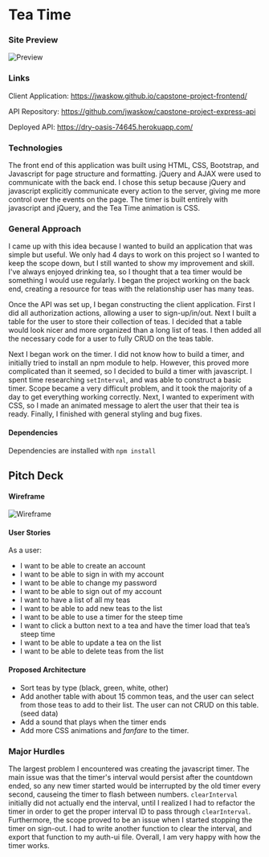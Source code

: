 # Tea Time

### Site Preview

![Preview](http://i.imgur.com/Pa9iHWk.png)

### Links

Client Application: https://jwaskow.github.io/capstone-project-frontend/

API Repository: https://github.com/jwaskow/capstone-project-express-api

Deployed API: https://dry-oasis-74645.herokuapp.com/

### Technologies

The front end of this application was built using HTML, CSS, Bootstrap, and Javascript for page structure and formatting.  jQuery and AJAX were used to communicate with the back end.  I chose this setup because jQuery and javascript explicitly communicate every action to the server, giving me more control over the events on the page.  The timer is built entirely with javascript and jQuery, and the Tea Time animation is CSS.

### General Approach

I came up with this idea because I wanted to build an application that was simple but useful.  We only had 4 days to work on this project so I wanted to keep the scope down, but I still wanted to show my improvement and skill.  I've always enjoyed drinking tea, so I thought that a tea timer would be something I would use regularly.  I began the project working on the back end, creating a resource for teas with the relationship user has many teas.

Once the API was set up, I began constructing the client application.  First I did all authorization actions, allowing a user to sign-up/in/out.  Next I built a table for the user to store their collection of teas.  I decided that a table would look nicer and more organized than a long list of teas.  I then added all the necessary code for a user to fully CRUD on the teas table.

Next I began work on the timer.  I did not know how to build a timer, and initially tried to install an npm module to help.  However, this proved more complicated than it seemed, so I decided to build a timer with javascript.  I spent time researching `setInterval`, and was able to construct a basic timer.  Scope became a very difficult problem, and it took the majority of a day to get everything working correctly.  Next, I wanted to experiment with CSS, so I made an animated message to alert the user that their tea is ready.  Finally, I finished with general styling and bug fixes.

#### Dependencies

Dependencies are installed with `npm install`

## Pitch Deck

#### Wireframe

![Wireframe](http://i.imgur.com/Knho4Fg.jpg)

#### User Stories

As a user:

- I want to be able to create an account
- I want to be able to sign in with my account
- I want to be able to change my password
- I want to be able to sign out of my account
- I want to have a list of all my teas
- I want to be able to add new teas to the list
- I want to be able to use a timer for the steep time
- I want to click a button next to a tea and have the timer load that tea’s steep time
- I want to be able to update a tea on the list
- I want to be able to delete teas from the list



#### Proposed Architecture

- Sort teas by type (black, green, white, other)
- Add another table with about 15 common teas, and the user can select from those teas to add to their list.  The user can not CRUD on this table. (seed data)
- Add a sound that plays when the timer ends
- Add more CSS animations and *fanfare* to the timer.

### Major Hurdles

The largest problem I encountered was creating the javascript timer.  The main issue was that the timer's interval would persist after the countdown ended, so any new timer started would be interrupted by the old timer every second, causeing the timer to flash between numbers.  `clearInterval` initially did not actually end the interval, until I realized I had to refactor the timer in order to get the proper interval ID to pass through `clearInterval`.  Furthermore, the scope proved to be an issue when I started stopping the timer on sign-out.  I had to write another function to clear the interval, and export that function to my auth-ui file.  Overall, I am very happy with how the timer works.

